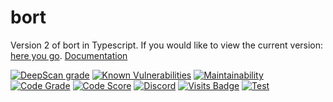 # bort
Version 2 of bort in Typescript. If you would like to view the current version: [here you go](https://github.com/MatievisTheKat/bort/tree/master). [Documentation](https://github.com/MatievisTheKat/bort/workflows/test)

[![DeepScan grade](https://deepscan.io/api/teams/10306/projects/13030/branches/212991/badge/grade.svg)](https://deepscan.io/dashboard#view=project&tid=10306&pid=13030&bid=212991)
[![Known Vulnerabilities](https://snyk.io/test/github/MatievisTheKat/bort/badge.svg?targetFile=package.json)](https://snyk.io/test/github/MatievisTheKat/bort?targetFile=package.json)
[![Maintainability](https://api.codeclimate.com/v1/badges/ee41309468df0c25cec4/maintainability)](https://codeclimate.com/github/MatievisTheKat/bort/maintainability)
[![Code Grade](https://www.code-inspector.com/project/12775/status/svg)](https://www.code-inspector.com/project/12775/status)
[![Code Score](https://www.code-inspector.com/project/12775/score/svg)](https://www.code-inspector.com/project/12775/score)
[![Discord](https://img.shields.io/discord/673605613456195584)](https://discord.gg/t65hRpd)
[![Visits Badge](https://badges.pufler.dev/visits/MatievisTheKat/bort)](https://badges.pufler.dev/visits/MatievisTheKat/bort)
[![Test](https://github.com/MatievisTheKat/bort/workflows/test/badge.svg?branch=v2)](https://github.com/MatievisTheKat/bort/workflows/test?branch=v2)
